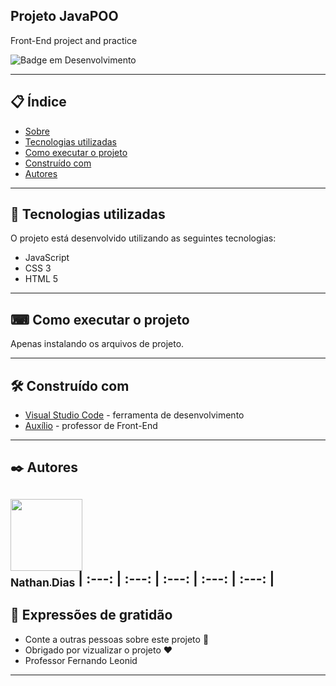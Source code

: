 ## Projeto JavaPOO

Front-End project and practice

![Badge em Desenvolvimento](https://img.shields.io/static/v1?label=STATUS&message=EM%20PROGRESSO&color=GREEN&style=for-the-badge)
 
 
--- 

## 📋 Índice

- [Sobre](#front-end)
- [Tecnologias utilizadas](#-tecnologias-utilizadas)
- [Como executar o projeto](#-como-executar-o-projeto)
- [Construído com](#%EF%B8%8F-construído-com)
- [Autores](#%EF%B8%8F-autores)

--- 

## 🚀 Tecnologias utilizadas

O projeto está desenvolvido utilizando as seguintes tecnologias:

- JavaScript
- CSS 3
- HTML 5

--- 

## ⌨ Como executar o projeto

Apenas instalando os arquivos de projeto.

--- 

## 🛠️ Construído com

* [Visual Studio Code](https://code.visualstudio.com/) - ferramenta de desenvolvimento
* [Auxílio](https://www.linkedin.com/in/fernandoleonid/?originalSubdomain=br) - professor de Front-End
--- 

## ✒️ Autores

  [<img src="https://avatars.githubusercontent.com/u/104539556?v=4" width=115><br><sub>Nathan Dias</sub>](https://github.com/nathanfdias)
| :---: | :---: | :---: | :---: | :---: |
--- 
 
## 🎁 Expressões de gratidão

* Conte a outras pessoas sobre este projeto 📢
* Obrigado por vizualizar o projeto ❤️
* Professor Fernando Leonid

--- 
